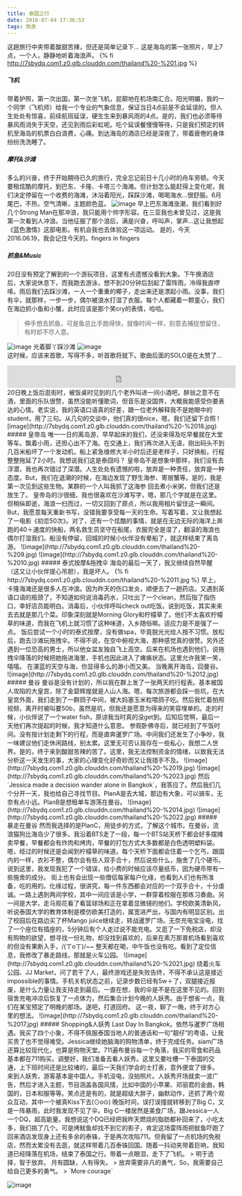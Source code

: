 ```yaml
---
title: 泰国之行
date: 2016-07-04 17:36:53
tags: 旅游
---
```

  这趟旅行中夹带着酸甜苦辣，但还是简单记录下...
  这是海岛的第一张照片，早上7点，一个人，静静地听着海浪声。
{% fi http://7sbydq.com1.z0.glb.clouddn.com/thailand%20-%201.jpg %}<!-- more -->
##### 飞机
  带着护照，第一次出国，第一次坐飞机，屁颠地在机场南汇合。阳光明媚，我的一个同学（飞机师）给我一个专业的气象信息，保证当日4点前是不会延误的。但人生处处有惊喜，前续航班延误，硬生生来到暴风雨的4点。是的，我们也必须等待暴风雨消失于天空，还见到雨后彩虹呢。吃个延误餐慢慢等待，只是我们预定的转机至海岛的机票白白浪费，心痛。到达海岛的酒店已经是深夜了，带着疲倦的身体纷纷洗洗睡了。
##### 摩托&沙滩  
  多么的兴奋，终于开始期待已久的旅行，完全忘记前日十几小时的舟车劳顿。今天要租炫酷的摩托，到巴东、卡隆、卡塔三个海滩。但计划怎么能赶得上变化呢，我们决定停留在一个收费的海滩，沐浴着阳光，踩踩沙滩，喝喝海水...很舒服。6月尾巴，不热，空气清晰，主题颜色蓝。
  ![image](http://7sbydq.com1.z0.glb.clouddn.com/thailand%20-%203.jpg)
  早上巴东海滩涨潮，我们看到好几个Strong Man在那冲浪，我只能用个帅字形容。在三亚我也未曾见过，这是我第一次看到人冲浪。当他征服了那个浪后，满是兴奋，呼叫声，掌声...这让我想起《蓝色激情》这部电影。有机会我也去体验这一项运动。
  是的，今天2016.06.19，我会记住今天的。fingers in fingers
  <!--[image](http://7sbydq.com1.z0.glb.clouddn.com/thailand%20-%202.jpg)-->
##### 抓鱼&Music    
  20日没有预定了解到的一个游玩项目，这里有点遗憾没看到大象。下午换酒店后，大家说休息下，而我跑去游泳，想不到20分钟后刮起了雷阵雨，冷得我直啰嗦。雨后我们去踩沙滩，一人一个重重的椰子，走出来还是漂起小雨。没事，我们有伞，就那样，一步一步，偶尔被浪水打湿了衣服。每个人都藏着一颗童心，我们在海边抓小鱼和小蟹，此时应该是那个笑cry的表情，哈哈。
> 伸手想去抓鱼，可是鱼总比手跑得快，就像时间一样，刻意去捕捉想留住，有时却不尽人意。
  
  ![image](http://7sbydq.com1.z0.glb.clouddn.com/thailand%20-%205.jpg)
  光着脚丫踩沙滩
  ![image](http://7sbydq.com1.z0.glb.clouddn.com/thailand%20-%206.jpg)  
  这时候，应该来首歌，写得不多，听首歌将就下。歌曲后面的SOLO是在太赞了...
  <iframe frameborder="no" border="0" marginwidth="0" marginheight="0" width=530 height=52 src="http://music.163.com/outchain/player?type=2&id=26289183&auto=0&height=32"></iframe>20日晚上饭后逛街时，被饭桌时见到的几个老外叫进一间小酒吧，醉翁之意不在酒，里面的乐队很赞，虽然没能听懂歌词，但音乐是没国界，大概我能感受你要表达的心情。老实说，我的英语口语真的好差，跟一位老外解释我不是她眼中的student，用了三句。从几句的交谈中，他们真的很nice，嗯，我们还留下合照
    <!--[image](http://7sbydq.com1.z0.glb.clouddn.com/thailand%20-%207.jpg)-->
    ![image](http://7sbydq.com1.z0.glb.clouddn.com/thailand%20-%2018.jpg)
##### 皇帝岛
  唯一一日的离岛游，早早起床的我们，还没来得及吃早餐就在大堂等车。飘着小雨，还担心出不了海。在交通上，我们再次进入无语，刚出码头不到几百米船坏了一个发动机，船上紧急维修大半小时后还是老样子，只好换船，行程整整拖延了2小时。我想说我们这是泰囧吗？
  皇帝岛不是想象中那样，我们没有去浮潜，我也再次错过了深潜。人生处处有遗憾的啦，放弃是一种责任，放弃是一种态度。But，我们在退潮的时候，在海边发现了野生海参、寄居蟹等。是的，我是第一次见到这些生物。某群的一个人叫我抓了这海参  回去煮小米粥，但我们还是放生了。
  皇帝岛的沙很细，我也很喜欢在沙滩写字，嗯，那几个字就是在这里。但稍纵即逝，海浪一扫而过，一切又回到了原点，所以我用相片留住这一瞬间。But，我愿意每天重新书写，没错我要享受每一天的生命。写着写着，又让我想起了一电影《初恋50次》。对了，还有一个炫酷的事情，就是在无边无际的海洋上奔跑的40＋速度的快船，两名救生员坚守在船尾，衣服完全是湿了，翻滚的海浪也偶尔打湿我们。船没有停留，回城的时候小伙伴没有晕船了，就这样结束了离岛游。
   ![image](http://7sbydq.com1.z0.glb.clouddn.com/thailand%20-%209.jpg)
   ![image](http://7sbydq.com1.z0.glb.clouddn.com/thailand%20-%2010.jpg)
##### 泰式按摩&拖拽伞
  海岛的最后一天了，我又继续自然早醒（这又让小伙伴提心吊胆），我是坏人。
  {% fi http://7sbydq.com1.z0.glb.clouddn.com/thailand%20-%2011.jpg %}
  早上，卡隆海滩还是很多人在冲浪。因为昨天的伤口发炎，顺便去了一趟药店。又遇到英语口语的瓶颈了，不知道如何说消毒药水，只吐出了一个clean，然后指了指伤口，幸好店员能明白。消毒后，小伙伴呼叫check out吃饭。说到吃饭，其实来来去去就是那几个菜。印象深刻就是Morning Glory和柠檬草了。他们不太喜欢柠檬草的味道，而我在飞机上就习惯了这种味道，入乡随俗嘛。适应力是不是强了一点。
  饭后尝试一个小时的泰式按摩，没有做spa，毕竟脱光光给人按不习惯。放松后，跑去沙滩玩拖拽伞。不得不说，在空中俯视大海，那种感觉真的很赞。另外还遇到一位恐高的男士，所以他女盆友独自飞上高空。后来在机场也遇到他们，说拖拽伞降落的时候把她拖进海里，手机也因此进入了瘫痪状态。这里允许我笑一笑，嘻嘻。
  在湛蓝的天空与海，你显得多么的渺小而又美。
  当晚离开海岛，回曼谷。
  ![image](http://7sbydq.com1.z0.glb.clouddn.com/thailand%20-%2012.jpg)
##### 曼谷
  曼谷是没有计划的，所以我在群上发了一张两天的行程表。基本被国人攻陷的大皇宫，除了金碧辉煌就是人山人海。嗯，每次旅游都会踩一些坑，在大皇宫外面，我们走到了一群鸽子中间，被大妈塞玉米粒喂鸽子吃。然后我忙着拍照视频，离开时被叫要50b，虽然是坑，但我还是愿意为得来的笑容埋单的。走的时候，小伙伴说了一个water fish，原谅我当时真的没get到。后知后觉啊，最后一天他们再次提起的时候，我才知道什么意思。
  参观卧佛寺后，就已经到了午饭时间。没有按计划走剩下的行程，而是直奔暹罗广场。中间我们还发生了小争吵，我一味建议他们走休闲路线，别太累。这里无可否认我存在一些私心，我想二人世界。是的，终于来到酸甜苦辣的苦了。这里，我无法控制资金的情绪，以致我无法分析这一天发生的事，大家的心理变化好奇妙而又让我措手不及。
  ![image](http://7sbydq.com1.z0.glb.clouddn.com/thailand%20-%2019.jpg)
  ![image](http://7sbydq.com1.z0.glb.clouddn.com/thailand%20-%2023.jpg)
  然后`Jessica made a decision wander alone in Bangkok`，我答应了。然后我们几个分开一天，我也给自己寻找节目。PlanA是去大城，那边有大象，可以骑车，无奈有点小远。PlanB是想租单车游荡在曼谷。
  ![image](http://7sbydq.com1.z0.glb.clouddn.com/thailand%20-%2014.jpg)
  ![image](http://7sbydq.com1.z0.glb.clouddn.com/thailand%20-%2022.jpg)
##### 暴走在曼谷
  然而我选择的是PlanC，用徒步的方式，了解这个城市。在曼谷，流浪猫狗比海岛少了很多。我沿着BTS走了一段，每一个BTS站天桥下都会好多摆摊卖早餐，早餐都会有炸肉和烤肉，早餐的打包方式大多数都是白色透明塑料袋。嗯，经过的时候还是会闻到柠檬草的味道。每个天桥下面都会住着一个乞丐，跟国内的一样，衣衫不整，偶尔会有些人双手合十，然后说些什么，施舍了几个硬币。说到这里，我发现我犯了一个错误，给小费的时候应该尽量纸币，因为硬币带有一些施舍的成分。
  街上也有会出现一些僧侣每家每户化缘，也看到人们也有所准备，吃的用的。化缘过程，很讲究，每一件东西都会对应的一个双手合十，十分虔诚。一路上遇到两间学校，其中一间应该是小学，一群穿着校服在那练习奏曲。另一间是大学，走马观花看了看篮球场和正在拿着显微镜的他们。学校欧美清新风，听说泰国大学的教育体制是模仿欧美打造的，属宽进严出，与国内有明显区别。出了校园后在路边买了杯Mango juice继续走，转战暹罗广场。无奈充电宝没电，找了一个座位有插座的，5分钟后有个人走过说不能充电。又逛了一下免税店，却没有购物的欲望，想寻找一份礼物，却没找到喜欢的，后来在素万那普机场看到喜欢的但没有果断入手，/(ㄒoㄒ)/~~
  整天都在喝，中午饭也没有吃。看到了定位信息，我修改了暴走路线，那就是火车公园。
  ![image](http://7sbydq.com1.z0.glb.clouddn.com/thailand%20-%2021.jpg)
  绕着火车公园、JJ Market，问了若干了人，最终游戏还是失败告终，不得不承认这是接近impossible的事情。手机关机状态之前，记录步数已经有5w＋了，双腿接近报废，是什么力量让我支持走到最后。一直在想，我的伞是不是在这里不见的。回到宿舍充电冲凉后恢复了一点体力，然后集合计划今晚的人妖秀。由于想省一点，我们在某宝预定了明晚的那场。遂吧，打道回府。
  这一夜，聊了一晚，终于对方心里的想法。
  ![image](http://7sbydq.com1.z0.glb.clouddn.com/thailand%20-%2017.jpg)
##### Shopping&人妖秀
  Last Day In Bangkok。依然与暹罗广场相遇。我买了四个小象，不得不佩服泰国当地人的普通话和一句“靓仔”的粤语，让我买贵了也不觉得难受。Jessica继续她脑海的购物清单，终于完成任务。siam广场还算比较现代化，也算是购物天堂。711遍布曼谷每一个角落，我买的零食和药品基本都在711购买。调整好，我们准备去看人妖秀。这里又要吐槽一下泰国的交通，上下班时间还是比较堵的，最后一天我们学会的士打表，意外便宜了很多。
  来到人妖秀，游客基本是中国人。手机没电，没拍照片。人妖秀开场就卖一波广告，然后才进入主题，节目涵盖各国风情，比如中国的小苹果、邓丽君的金曲，韩国的，日本和服等等。笑点还是有的，就是超级大胖子，幽默动作，还抓了两个观众互动，其中一个被真Kiss下去(⊙o⊙)
  晚饭时间，误打误撞就转移到了Big C，又是一阵暴雨，此时我发现不见了伞。Big C一楼居然是美食广场，跟Jessica一人一个DQ，超高能量。我想说这个DQ已经把我昨天燃烧的脂肪都补回来了，小吃太多，我们挑了几个。可是烤鱿鱼却找不到它的影子，肯定这场雷阵雨把鱿鱼吓跑了
  回来酒店发现身上还有多余的泰铢，于是再次攻陷711。但我留了一点机场的免税店，然而太累没有去逛，就这样带着几百泰铢回国。随着一抖动夹带着巨响，我知道已经降落在机场，结束了泰国之行。带着一点眼泪，走下了飞机。
> 明于选择，智于放弃。	月有圆缺，人有得失。
> 放弃需要非凡的勇气，So，我需要自己给自己更多的勇气。
> `More courage`

  ![image](http://7sbydq.com1.z0.glb.clouddn.com/thailand%20-%2015.jpg)